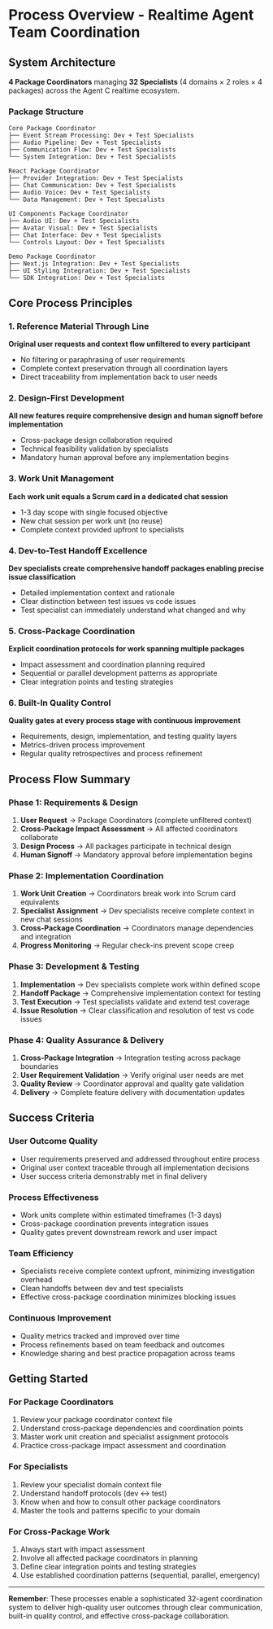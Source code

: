 # Process Overview - Realtime Agent Team Coordination

## System Architecture
**4 Package Coordinators** managing **32 Specialists** (4 domains × 2 roles × 4 packages) across the Agent C realtime ecosystem.

### Package Structure
```
Core Package Coordinator
├── Event Stream Processing: Dev + Test Specialists
├── Audio Pipeline: Dev + Test Specialists  
├── Communication Flow: Dev + Test Specialists
└── System Integration: Dev + Test Specialists

React Package Coordinator
├── Provider Integration: Dev + Test Specialists
├── Chat Communication: Dev + Test Specialists
├── Audio Voice: Dev + Test Specialists
└── Data Management: Dev + Test Specialists

UI Components Package Coordinator  
├── Audio UI: Dev + Test Specialists
├── Avatar Visual: Dev + Test Specialists
├── Chat Interface: Dev + Test Specialists
└── Controls Layout: Dev + Test Specialists

Demo Package Coordinator
├── Next.js Integration: Dev + Test Specialists
├── UI Styling Integration: Dev + Test Specialists
└── SDK Integration: Dev + Test Specialists
```

## Core Process Principles

### 1. **Reference Material Through Line**
**Original user requests and context flow unfiltered to every participant**
- No filtering or paraphrasing of user requirements
- Complete context preservation through all coordination layers
- Direct traceability from implementation back to user needs

### 2. **Design-First Development**
**All new features require comprehensive design and human signoff before implementation**
- Cross-package design collaboration required
- Technical feasibility validation by specialists
- Mandatory human approval before any implementation begins

### 3. **Work Unit Management**
**Each work unit equals a Scrum card in a dedicated chat session**
- 1-3 day scope with single focused objective
- New chat session per work unit (no reuse)
- Complete context provided upfront to specialists

### 4. **Dev-to-Test Handoff Excellence**
**Dev specialists create comprehensive handoff packages enabling precise issue classification**
- Detailed implementation context and rationale
- Clear distinction between test issues vs code issues
- Test specialist can immediately understand what changed and why

### 5. **Cross-Package Coordination**
**Explicit coordination protocols for work spanning multiple packages**
- Impact assessment and coordination planning required
- Sequential or parallel development patterns as appropriate
- Clear integration points and testing strategies

### 6. **Built-In Quality Control**
**Quality gates at every process stage with continuous improvement**
- Requirements, design, implementation, and testing quality layers
- Metrics-driven process improvement
- Regular quality retrospectives and process refinement

## Process Flow Summary

### Phase 1: Requirements & Design
1. **User Request** → Package Coordinators (complete unfiltered context)
2. **Cross-Package Impact Assessment** → All affected coordinators collaborate
3. **Design Process** → All packages participate in technical design
4. **Human Signoff** → Mandatory approval before implementation begins

### Phase 2: Implementation Coordination  
1. **Work Unit Creation** → Coordinators break work into Scrum card equivalents
2. **Specialist Assignment** → Dev specialists receive complete context in new chat sessions
3. **Cross-Package Coordination** → Coordinators manage dependencies and integration
4. **Progress Monitoring** → Regular check-ins prevent scope creep

### Phase 3: Development & Testing
1. **Implementation** → Dev specialists complete work within defined scope
2. **Handoff Package** → Comprehensive implementation context for testing  
3. **Test Execution** → Test specialists validate and extend test coverage
4. **Issue Resolution** → Clear classification and resolution of test vs code issues

### Phase 4: Quality Assurance & Delivery
1. **Cross-Package Integration** → Integration testing across package boundaries
2. **User Requirement Validation** → Verify original user needs are met
3. **Quality Review** → Coordinator approval and quality gate validation
4. **Delivery** → Complete feature delivery with documentation updates

## Success Criteria

### User Outcome Quality
- User requirements preserved and addressed throughout entire process
- Original user context traceable through all implementation decisions
- User success criteria demonstrably met in final delivery

### Process Effectiveness
- Work units complete within estimated timeframes (1-3 days)
- Cross-package coordination prevents integration issues
- Quality gates prevent downstream rework and user impact

### Team Efficiency  
- Specialists receive complete context upfront, minimizing investigation overhead
- Clean handoffs between dev and test specialists
- Effective cross-package coordination minimizes blocking issues

### Continuous Improvement
- Quality metrics tracked and improved over time
- Process refinements based on team feedback and outcomes
- Knowledge sharing and best practice propagation across teams

## Getting Started

### For Package Coordinators
1. Review your package coordinator context file
2. Understand cross-package dependencies and coordination points
3. Master work unit creation and specialist assignment protocols
4. Practice cross-package impact assessment and coordination

### For Specialists  
1. Review your specialist domain context file
2. Understand handoff protocols (dev ↔ test)
3. Know when and how to consult other package coordinators
4. Master the tools and patterns specific to your domain

### For Cross-Package Work
1. Always start with impact assessment
2. Involve all affected package coordinators in planning
3. Define clear integration points and testing strategies
4. Use established coordination patterns (sequential, parallel, emergency)

---

**Remember**: These processes enable a sophisticated 32-agent coordination system to deliver high-quality user outcomes through clear communication, built-in quality control, and effective cross-package collaboration.